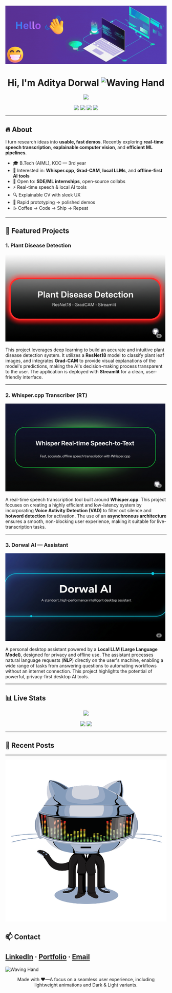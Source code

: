 <p align="center">
  <img src="assets/Hello.gif" alt="Welcome_gif" />
</p>

<h1 align="center">Hi, I'm <strong>Aditya Dorwal</strong> <img src="https://raw.githubusercontent.com/Tarikul-Islam-Anik/Animated-Fluent-Emojis/master/Emojis/Hand%20gestures/Waving%20Hand.png" alt="Waving Hand" width="50" height="50" /></h1>

<p align="center">
  <img src="https://readme-typing-svg.herokuapp.com?size=22&duration=2800&pause=700&center=true&vCenter=true&width=760&lines=AI+Engineer+who+ships+fast%2C+clean+ML+projects;Real-time+Speech+%E2%80%A2+Explainable+CV+%E2%80%A2+NLP;Open-source+mindset+%7C+DSA+daily" />
</p>

<p align="center">
  <a href="https://www.linkedin.com/in/aditya-dorwal-b4a488288/"><img src="https://img.shields.io/badge/LinkedIn-0A66C2?style=for-the-badge&logo=linkedin&logoColor=white" /></a>
  <a href="https://adityadorwal.github.io/portfolio/"><img src="https://img.shields.io/badge/Portfolio-111?style=for-the-badge&logo=firefox-browser&logoColor=white" /></a>
  <a href="mailto:18dorwaladitya@gmail.com"><img src="https://img.shields.io/badge/Email-EE4B2B?style=for-the-badge&logo=gmail&logoColor=white" /></a>
  <img src="https://komarev.com/ghpvc/?username=adityadorwal&style=for-the-badge&color=blueviolet" />
</p>

---

## 🔥 About
I turn research ideas into **usable, fast demos**. Recently exploring **real‑time speech transcription**, **explainable computer vision**, and **efficient ML pipelines**.

- 🎓 B.Tech (AIML), KCC — 3rd year
- 🧠 Interested in: **Whisper.cpp**, **Grad‑CAM**, **local LLMs**, and **offline‑first AI tools**
- 🤝 Open to: **SDE/ML internships**, open‑source collabs
- ⚡ Real-time speech & local AI tools
- 🔍 Explainable CV with sleek UX
- 🧪 Rapid prototyping → polished demos
- ☕ Coffee → Code → Ship → Repeat
  
---

## 🚀 Featured Projects
### 1. Plant Disease Detection  

[<img src="assets/proj1.png" width="500" alt="Plant Disease Detection Project"/>](https://github.com/adityadorwal/plant-disease-detection)  

This project leverages deep learning to build an accurate and intuitive plant disease detection system. It utilizes a **ResNet18** model to classify plant leaf images, and integrates **Grad-CAM** to provide visual explanations of the model's predictions, making the AI's decision-making process transparent to the user. The application is deployed with **Streamlit** for a clean, user-friendly interface.  

---

### 2. Whisper.cpp Transcriber (RT)  

[<img src="assets/proj2.png" width="500" alt="Whisper.cpp Real-Time Speech Transcriber"/>](https://github.com/adityadorwal)  

A real-time speech transcription tool built around **Whisper.cpp**. This project focuses on creating a highly efficient and low-latency system by incorporating **Voice Activity Detection (VAD)** to filter out silence and **hotword detection** for activation. The use of an **asynchronous architecture** ensures a smooth, non-blocking user experience, making it suitable for live-transcription tasks.  

---

### 3. Dorwal AI — Assistant  

[<img src="assets/proj3.png" width="500" alt="Dorwal AI — Local Desktop Assistant"/>](https://github.com/adityadorwal)  

A personal desktop assistant powered by a **Local LLM (Large Language Model)**, designed for privacy and offline use. The assistant processes natural language requests (**NLP**) directly on the user's machine, enabling a wide range of tasks from answering questions to automating workflows without an internet connection. This project highlights the potential of powerful, privacy-first desktop AI tools.  

---

## 📊 Live Stats
<p align="center">
  <img src="https://github-readme-streak-stats.herokuapp.com?user=adityadorwal&theme=dark&hide_border=true" />
</p>
<p align="center">
  <img src="https://github-readme-stats.vercel.app/api?username=adityadorwal&show_icons=true&theme=transparent" />
  <img src="https://github-readme-stats.vercel.app/api/top-langs/?username=adityadorwal&layout=compact&theme=transparent" />
</p>

---

## 📝 Recent Posts

---

<p align="center">
  <img src="assets/cat_gif.gif" alt="Cat_gif" />
</p>

## 📫 Contact
[LinkedIn](https://www.linkedin.com/in/aditya-dorwal-b4a488288/) · [Portfolio](https://adityadorwal.github.io/portfolio/) · [Email](18dorwaladitya@gmail.com)
---
<img src="https://raw.githubusercontent.com/Tarikul-Islam-Anik/Animated-Fluent-Emojis/master/Emojis/Hand%20gestures/Waving%20Hand.png" alt="Waving Hand" width="25" height="25" />
<p align="center">Made with ❤️—A focus on a seamless user experience, including lightweight animations and Dark & Light variants.</p>
